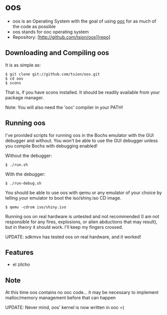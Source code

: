 
oos
===

* oos is an Operating System with the goal of using [ooc][ooc] for
  as much of the code as possible
* oos stands for ooc operating system
* Repository: [http://github.com/tsion/oos][repo]


Downloading and Compiling oos
-------------

It is as simple as:

    $ git clone git://github.com/tsion/oos.git
    $ cd oos
    $ scons

That is, if you have scons installed. It should be readily available
from your package manager.

Note: You will also need the 'ooc' compiler in your PATH!


Running oos
-----------

I've provided scripts for running oos in the Bochs emulator with the
GUI debugger and without. You won't be able to use the GUI debugger
unless you compile Bochs with debugging enabled!

Without the debugger:

    $ ./run.sh

With the debugger:

    $ ./run-debug.sh

You should be able to use oos with qemu or any emulator of your choice
by telling your emulator to boot the iso/shiny.iso CD image.

    $ qemu -cdrom iso/shiny.iso

Running oos on real hardware is untested and not recommended (I am not
responsible for any fires, explosions, or alien abductions that may
result), but in theory it should work. I'll keep my fingers crossed.

UPDATE: sdkmvx has tested oos on real hardware, and it worked!


Features
--------

* el zilcho


Note
----

At this time oos contains no ooc code... it may be necessary to
implement malloc/memory management before that can happen

UPDATE: Never mind, oos' kernel is now written in ooc =)


[repo]: http://github.com/tsion/oos
[ooc]:  http://ooc-lang.org

